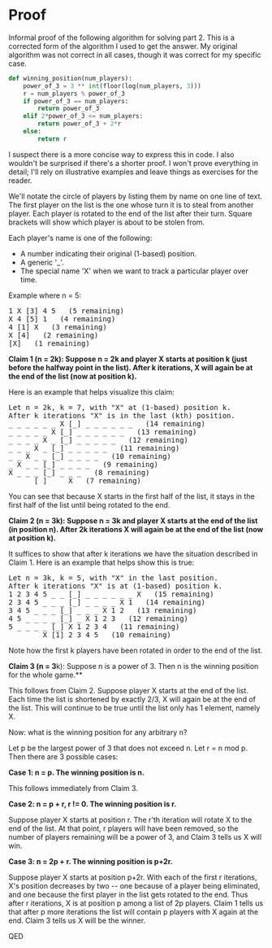 # Proof

Informal proof of the following algorithm for solving part 2.  This is a corrected form of the algorithm I used to get the answer.  My original algorithm was not correct in all cases, though it was correct for my specific case.

```python
def winning_position(num_players):
	power_of_3 = 3 ** int(floor(log(num_players, 3)))
	r = num_players % power_of_3
	if power_of_3 == num_players:
		return power_of_3
	elif 2*power_of_3 <= num_players:
		return power_of_3 + 2*r
	else:
		return r
```

I suspect there is a more concise way to express this in code.  I also wouldn't be surprised if there's a shorter proof.  I won't prove everything in detail; I'll rely on illustrative examples and leave things as exercises for the reader.

We'll notate the circle of players by listing them by name on one line of text.  The first player on the list is the one whose turn it is to steal from another player.  Each player is rotated to the end of the list after their turn.  Square brackets will show which player is about to be stolen from.

Each player's name is one of the following:

- A number indicating their original (1-based) position.
- A generic '_'.
- The special name 'X' when we want to track a particular player over time.

Example where n = 5:

<pre>
1 X [3] 4 5   (5 remaining)
X 4 [5] 1   (4 remaining)
4 [1] X   (3 remaining)
X [4]   (2 remaining)
[X]   (1 remaining)
</pre>

**Claim 1 (n = 2k): Suppose n = 2k and player X starts at position k (just before the halfway point in the list).  After k iterations, X will again be at the end of the list (now at position k).**

Here is an example that helps visualize this claim:

<pre>
Let n = 2k, k = 7, with "X" at (1-based) position k.
After k iterations "X" is in the last (kth) position.
_ _ _ _ _ _ X [_] _ _ _ _ _ _   (14 remaining)
_ _ _ _ _ X [_] _ _ _ _ _ _   (13 remaining)
_ _ _ _ X _ [_] _ _ _ _ _   (12 remaining)
_ _ _ X _ [_] _ _ _ _ _   (11 remaining)
_ _ X _ _ [_] _ _ _ _   (10 remaining)
_ X _ _ [_] _ _ _ _   (9 remaining)
X _ _ _ [_] _ _ _   (8 remaining)
_ _ _ [_] _ _ X   (7 remaining)
</pre>

You can see that because X starts in the first half of the list, it stays in the first half of the list until being rotated to the end.

**Claim 2 (n = 3k): Suppose n = 3k and player X starts at the end of the list (in position n).  After 2k iterations X will again be at the end of the list (now at position k).**

It suffices to show that after k iterations we have the situation described in Claim 1.  Here is an example that helps show this is true:

<pre>
Let n = 3k, k = 5, with "X" in the last position.
After k iterations "X" is at (1-based) position k.
1 2 3 4 5 _ _ [_] _ _ _ _ _ _ X   (15 remaining)
2 3 4 5 _ _ _ [_] _ _ _ _ X 1   (14 remaining)
3 4 5 _ _ _ [_] _ _ _ X 1 2   (13 remaining)
4 5 _ _ _ _ [_] _ X 1 2 3   (12 remaining)
5 _ _ _ _ [_] X 1 2 3 4   (11 remaining)
_ _ _ _ X [1] 2 3 4 5   (10 remaining)
</pre>

Note how the first k players have been rotated in order to the end of the list.

**Claim 3 (n = 3**k): Suppose n is a power of 3.  Then n is the winning position for the whole game.**

This follows from Claim 2.  Suppose player X starts at the end of the list.  Each time the list is shortened by exactly 2/3, X will again be at the end of the list.  This will continue to be true until the list only has 1 element, namely X.

Now: what is the winning position for any arbitrary n?

Let p be the largest power of 3 that does not exceed n.  Let r = n mod p.  Then there are 3 possible cases:

**Case 1: n = p.  The winning position is n.**

This follows immediately from Claim 3.

**Case 2: n = p + r, r != 0.  The winning position is r.**

Suppose player X starts at position r.  The r'th iteration will rotate X to the end of the list.  At that point, r players will have been removed, so the number of players remaining will be a power of 3, and Claim 3 tells us X will win.

**Case 3: n = 2p + r.  The winning position is p+2r.**

Suppose player X starts at position p+2r.  With each of the first r iterations, X's position decreases by two -- one because of a player being eliminated, and one because the first player in the list gets rotated to the end.  Thus after r iterations, X is at position p among a list of 2p players.  Claim 1 tells us that after p more iterations the list will contain p players with X again at the end.  Claim 3 tells us X will be the winner.

QED
